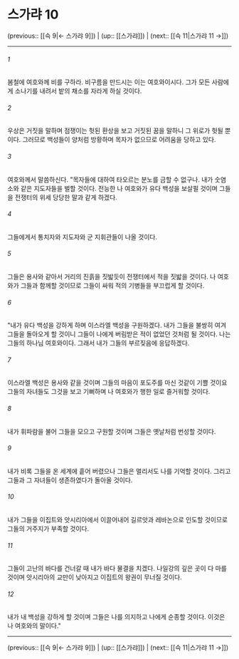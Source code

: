 # 스가랴 10

(previous:: [[슥 9|← 스가랴 9]]) | (up:: [[스가랴]]) | (next:: [[슥 11|스가랴 11 →]])

***




###### 1 

봄철에 여호와께 비를 구하라. 비구름을 만드시는 이는 여호와이시다. 그가 모든 사람에게 소나기를 내려서 밭의 채소를 자라게 하실 것이다. 



###### 2 

우상은 거짓을 말하며 점쟁이는 헛된 환상을 보고 거짓된 꿈을 말하니 그 위로가 헛될 뿐이다. 그러므로 백성들이 양처럼 방황하며 목자가 없으므로 어려움을 당하고 있다. 



###### 3 

여호와께서 말씀하신다. "목자들에 대하여 타오르는 분노를 금할 수 없구나. 내가 숫염소와 같은 지도자들을 벌할 것이다. 전능한 나 여호와가 유다 백성을 보살필 것이며 그들을 전쟁터의 위세 당당한 말과 같게 하겠다. 



###### 4 

그들에게서 통치자와 지도자와 군 지휘관들이 나올 것이다. 



###### 5 

그들은 용사와 같아서 거리의 진흙을 짓밟듯이 전쟁터에서 적을 짓밟을 것이다. 나 여호와가 그들과 함께할 것이므로 그들이 싸워 적의 기병들을 부끄럽게 할 것이다. 



###### 6 

"내가 유다 백성을 강하게 하며 이스라엘 백성을 구원하겠다. 내가 그들을 불쌍히 여겨 그들을 돌아오게 할 것이니 그들이 나에게 버림받은 적이 없었던 것처럼 될 것이다. 나는 그들의 하나님 여호와이다. 그래서 내가 그들의 부르짖음에 응답하겠다. 



###### 7 

이스라엘 백성은 용사와 같을 것이며 그들의 마음이 포도주를 마신 것같이 기쁠 것이요 그들의 자녀들도 그것을 보고 기뻐하며 나 여호와가 행한 일로 즐거워할 것이다. 



###### 8 

내가 휘파람을 불어 그들을 모으고 구원할 것이며 그들은 옛날처럼 번성할 것이다. 



###### 9 

내가 비록 그들을 온 세계에 흩어 버렸으나 그들은 멀리서도 나를 기억할 것이다. 그리고 그들과 그 자녀들이 생존하였다가 돌아올 것이다. 



###### 10 

내가 그들을 이집트와 앗시리아에서 이끌어내어 길르앗과 레바논으로 인도할 것이므로 그들의 거주지가 부족할 것이다. 



###### 11 

그들이 고난의 바다를 건너갈 때 내가 바다 물결을 치겠다. 나일강의 깊은 곳이 다 마를 것이며 앗시리아의 교만이 낮아지고 이집트의 왕권이 무너질 것이다. 



###### 12 

내가 내 백성을 강하게 할 것이며 그들은 나를 의지하고 나에게 순종할 것이다. 이것은 나 여호와의 말이다."

***

(previous:: [[슥 9|← 스가랴 9]]) | (up:: [[스가랴]]) | (next:: [[슥 11|스가랴 11 →]])
